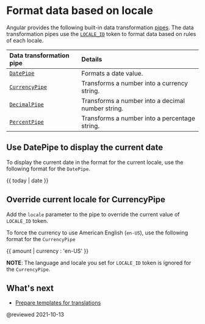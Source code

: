 # Format data based on locale

Angular provides the following built-in data transformation [pipes][AioGuideGlossaryPipe].  The data transformation pipes use the [`LOCALE_ID`][AioApiCoreLocaleId] token to format data based on rules of each locale.

| Data transformation pipe | Details |
|:--- |:--- |
| [`DatePipe`][AioApiCommonDatepipe] | Formats a date value. |
| [`CurrencyPipe`][AioApiCommonCurrencypipe] | Transforms a number into a currency string. |
| [`DecimalPipe`][AioApiCommonDecimalpipe] | Transforms a number into a decimal number string. |
| [`PercentPipe`][AioApiCommonPercentpipe] | Transforms a number into a percentage string. |

## Use DatePipe to display the current date

To display the current date in the format for the current locale, use the following format for the `DatePipe`.

<!--todo: replace with code-example -->

<code-example format="typescript" language="typescript">

{{ today | date }}

</code-example>

## Override current locale for CurrencyPipe

Add the `locale` parameter to the pipe to override the current value of `LOCALE_ID` token.

To force the currency to use American English (`en-US`), use the following format for the `CurrencyPipe`

<!--todo: replace with code-example -->

<code-example format="typescript" language="typescript">

{{ amount | currency : 'en-US' }}

</code-example>

<div class="alert is-helpful">

**NOTE**: The language and locale you set for `LOCALE_ID` token is ignored for the `CurrencyPipe`.

</div>

## What's next

*   [Prepare templates for translations][AioGuideI18nCommonPrepare]

<!-- links -->

[AioApiCommonCurrencypipe]: api/common/CurrencyPipe "CurrencyPipe | Common - API | Angular"
[AioApiCommonDatepipe]: api/common/DatePipe "DatePipe | Common - API | Angular"
[AioApiCommonDecimalpipe]: api/common/DecimalPipe "DecimalPipe | Common - API | Angular"
[AioApiCommonPercentpipe]: api/common/PercentPipe "PercentPipe | Common - API | Angular"
[AioApiCoreLocaleId]: api/core/LOCALE_ID "LOCALE_ID | Core - API | Angular"

[AioGuideGlossaryPipe]: guide/glossary#pipe "pipe - Glossary | Angular"

[AioGuideI18nCommonPrepare]: guide/i18n-common-prepare "Prepare templates for translations | Angular"

<!-- external links -->

<!-- end links -->

@reviewed 2021-10-13
